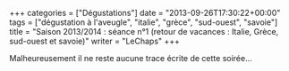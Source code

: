 +++
categories = ["Dégustations"]
date = "2013-09-26T17:30:22+00:00"
tags = ["dégustation à l'aveugle", "italie", "grèce", "sud-ouest", "savoie"]
title = "Saison 2013/2014 : séance n°1 (retour de vacances : Italie, Grèce, sud-ouest et savoie)"
writer = "LeChaps"
+++

Malheureusement il ne reste aucune trace écrite de cette soirée...
